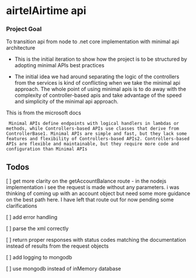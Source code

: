 # airtelAirtime api

### Project Goal 

To transition api from node to .net core implementation with minimal api architecture

- This is the initial iteration to show how the project is to be structured by adopting minimal APIs best practices

- The initial idea we had around separating the logic of the controllers from the services is kind of conflicting when we take the minimal api approach. The whole point of using minimal apis is to do away with the complexity of controller-based apis and take advantage of the speed and simplicity of the minimal api approach. 

This is from the microsoft docs

```
 Minimal APIs define endpoints with logical handlers in lambdas or methods, while Controllers-based APIs use classes that derive from ControllerBase1. Minimal APIs are simple and fast, but they lack some features and flexibility of Controllers-based APIs2. Controllers-based APIs are flexible and maintainable, but they require more code and configuration than Minimal APIs
```
 

 ## Todos

[ ] get more clarity on the getAccountBalance route
    - in the nodejs implementation i see the request is made without any parameters. i  was thinking of coming up with an account object but need some more guidance on the best path here. I have left that route out for now pending some clarifications

[ ] add error handling

[ ] parse the xml correctly

[ ] return proper responses with status codes matching the documentation instead of results from the request objects

[ ] add logging to mongodb

[ ] use mongodb instead of inMemory database



